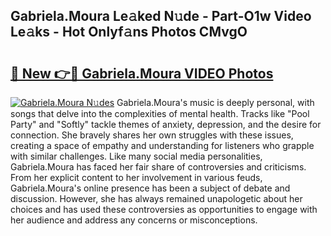 ## Gabriela.Moura Le𝚊ked N𝚞de - Part-O1w Video Le𝚊ks - Hot Onlyf𝚊ns Photos CMvgO

# <h2><a href="http://ab75118.deff.icu/?id=Gabriela.Moura">🔗 New 👉🔴 Gabriela.Moura VIDEO Photos</a></h2>

[![Gabriela.Moura N𝚞des](https://i.imgur.com/rIISA9y.gif)](http://ab75118.deff.icu/?id=Gabriela.Moura)
Gabriela.Moura's music is deeply personal, with songs that delve into the complexities of mental health. Tracks like "Pool Party" and "Softly" tackle themes of anxiety, depression, and the desire for connection. She bravely shares her own struggles with these issues, creating a space of empathy and understanding for listeners who grapple with similar challenges. Like many social media personalities, Gabriela.Moura has faced her fair share of controversies and criticisms. From her explicit content to her involvement in various feuds, Gabriela.Moura's online presence has been a subject of debate and discussion. However, she has always remained unapologetic about her choices and has used these controversies as opportunities to engage with her audience and address any concerns or misconceptions.
